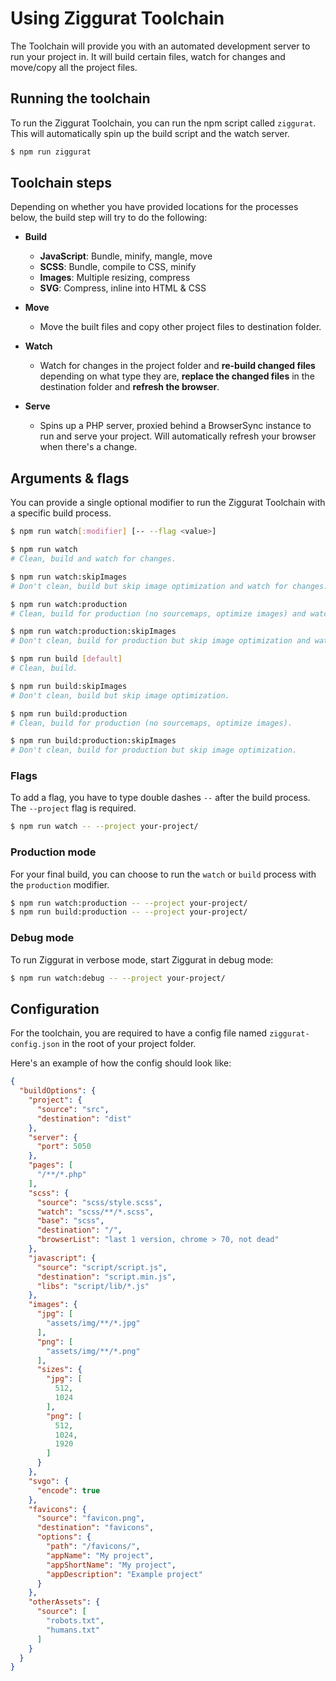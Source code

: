 # Using Ziggurat Toolchain
The Toolchain will provide you with an automated development server to run your project in. It will build certain files, watch for changes and move/copy all the project files.


## Running the toolchain
To run the Ziggurat Toolchain, you can run the npm script called `ziggurat`. This will automatically spin up the build script and the watch server.

```bash
$ npm run ziggurat
```


## Toolchain steps
Depending on whether you have provided locations for the processes below, the build step will try to do the following:

- __Build__
    - __JavaScript__: Bundle, minify, mangle, move
    - __SCSS__: Bundle, compile to CSS, minify
    - __Images__: Multiple resizing, compress
    - __SVG__: Compress, inline into HTML & CSS

- __Move__
    - Move the built files and copy other project files to destination folder.

- __Watch__
    - Watch for changes in the project folder and __re-build changed files__ depending on what type they are, __replace the changed files__ in the destination folder and __refresh the browser__.

- __Serve__
    - Spins up a PHP server, proxied behind a BrowserSync instance to run and serve your project. Will automatically refresh your browser when there's a change.


## Arguments & flags
You can provide a single optional modifier to run the Ziggurat Toolchain with a specific build process.


```bash
$ npm run watch[:modifier] [-- --flag <value>]

$ npm run watch
# Clean, build and watch for changes.

$ npm run watch:skipImages
# Don't clean, build but skip image optimization and watch for changes.

$ npm run watch:production
# Clean, build for production (no sourcemaps, optimize images) and watch for changes.

$ npm run watch:production:skipImages
# Don't clean, build for production but skip image optimization and watch for changes.

$ npm run build [default]
# Clean, build.

$ npm run build:skipImages
# Don't clean, build but skip image optimization.

$ npm run build:production
# Clean, build for production (no sourcemaps, optimize images).

$ npm run build:production:skipImages
# Don't clean, build for production but skip image optimization.
```

### Flags
To add a flag, you have to type double dashes `--` after the build process. The `--project` flag is required.

```bash
$ npm run watch -- --project your-project/
```

### Production mode
For your final build, you can choose to run the `watch` or `build` process with the `production` modifier.

```bash
$ npm run watch:production -- --project your-project/
$ npm run build:production -- --project your-project/
```

### Debug mode
To run Ziggurat in verbose mode, start Ziggurat in debug mode:

```bash
$ npm run watch:debug -- --project your-project/
```


## Configuration
For the toolchain, you are required to have a config file named `ziggurat-config.json` in the root of your project folder.

Here's an example of how the config should look like:

```json
{
  "buildOptions": {
    "project": {
      "source": "src",
      "destination": "dist"
    },
    "server": {
      "port": 5050
    },
    "pages": [
      "/**/*.php"
    ],
    "scss": {
      "source": "scss/style.scss",
      "watch": "scss/**/*.scss",
      "base": "scss",
      "destination": "/",
      "browserList": "last 1 version, chrome > 70, not dead"
    },
    "javascript": {
      "source": "script/script.js",
      "destination": "script.min.js",
      "libs": "script/lib/*.js"
    },
    "images": {
      "jpg": [
        "assets/img/**/*.jpg"
      ],
      "png": [
        "assets/img/**/*.png"
      ],
      "sizes": {
        "jpg": [
          512,
          1024
        ],
        "png": [
          512,
          1024,
          1920
        ]
      }
    },
    "svgo": {
      "encode": true
    },
    "favicons": {
      "source": "favicon.png",
      "destination": "favicons",
      "options": {
        "path": "/favicons/",
        "appName": "My project",
        "appShortName": "My project",
        "appDescription": "Example project"
      }
    },
    "otherAssets": {
      "source": [
        "robots.txt",
        "humans.txt"
      ]
    }
  }
}
```
